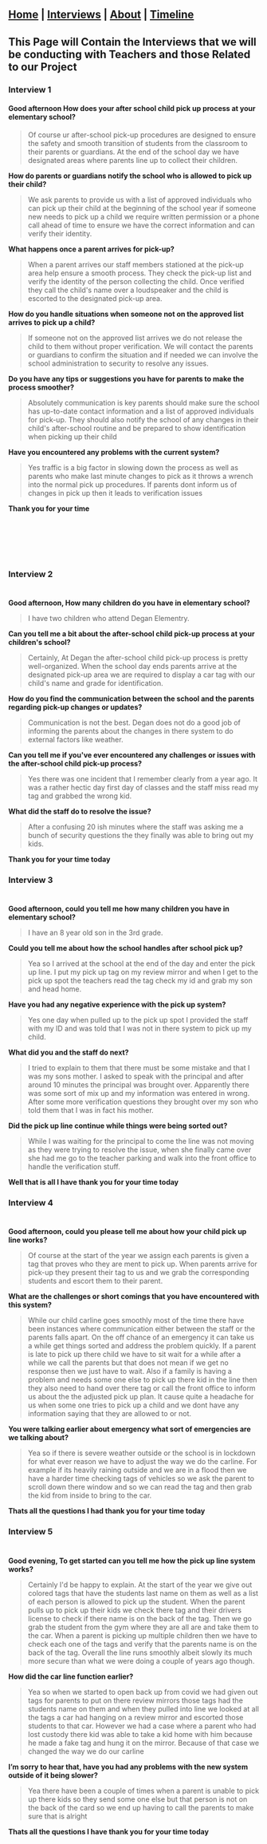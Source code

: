 
## [Home](/) | [Interviews](/tabs/interviews) | [About](/tabs/about) | [Timeline](/tabs/timeline)


## This Page will Contain the Interviews that we will be conducting with Teachers and those Related to our Project

### Interview 1


#### Good afternoon How does your after school child pick up process at your elementary school?

>Of course ur after-school pick-up procedures are designed to ensure the safety and smooth transition of students from the classroom to their parents or guardians. At the end of the school day we have designated areas where parents line up to collect their children.

**How do parents or guardians notify the school who is allowed to pick up their child?**

>We ask parents to provide us with a list of approved individuals who can pick up their child at the beginning of the school year if someone new needs to pick up a child we require written permission or a phone call ahead of time to ensure we have the correct information and can verify their identity.

**What happens once a parent arrives for pick-up?**

>When a parent arrives our staff members stationed at the pick-up area help ensure a smooth process. They check the pick-up list and verify the identity of the person collecting the child. Once verified they call the child's name over a loudspeaker and the child is escorted to the designated pick-up area.

**How do you handle situations when someone not on the approved list arrives to pick up a child?**

>If someone not on the approved list arrives we do not release the child to them without proper verification. We will contact the parents or guardians to confirm the situation and if needed we can involve the school administration to security to resolve any issues.

**Do you have any tips or suggestions you have for parents to make the process smoother?**

>Absolutely communication is key parents should make sure the school has up-to-date contact information and a list of approved individuals for pick-up. They should also notify the school of any changes in their child's after-school routine and be prepared to show identification when picking up their child

**Have you encountered any problems with the current system?**

>Yes traffic is a big factor in slowing down the process as well as parents who make last minute changes to pick as it throws a wrench into the normal pick up procedures. If parents dont inform us of changes in pick up then it leads to verification issues

**Thank you for your time**

#

</br>
</br>
</br>

### Interview 2

#

**Good afternoon, How many children do you have in elementary school?**

>I have two children who attend Degan Elementry.

**Can you tell me a bit about the after-school child pick-up process at your children's school?**

>Certainly, At Degan the after-school child pick-up process is pretty well-organized. When the school day ends parents arrive at the designated pick-up area we are required to display a car tag with our child's name and grade for identification.

**How do you find the communication between the school and the parents regarding pick-up changes or updates?**

>Communication is not the best. Degan does not do a good job of informing the parents about the changes in there system to do external factors like weather.

**Can you tell me if you've ever encountered any challenges or issues with the after-school child pick-up process?**

>Yes there was one incident that I remember clearly from a year ago. It was a rather hectic day first day of classes and the staff miss read my tag and grabbed the wrong kid.

**What did the staff do to resolve the issue?**

>After a confusing 20 ish minutes where the staff was asking me a bunch of security questions the they finally was able to bring out my kids.

**Thank you for your time today**




### Interview 3

#

**Good afternoon, could you tell me how many children you have in elementary school?**

>I have an 8 year old son in the 3rd grade.

**Could you tell me about how the school handles after school pick up?**

>Yea so I arrived at the school at the end of the day and enter the pick up line. I put my pick up tag on my review mirror and when I get to the pick up spot the teachers read the tag check my id and grab my son and head home.

**Have you had any negative experience with the pick up system?**

>Yes one day when pulled up to the pick up spot I provided the staff with my ID and was told that I was not in there system to pick up my child.

**What did you and the staff do next?**

>I tried to explain to them that there must be some mistake and that I was my sons mother. I asked to speak with the principal and after around 10 minutes the principal was brought over. Apparently there was some sort of mix up and my information was entered in wrong. After some more verification questions they brought over my son who told them that I was in fact his mother.

**Did the pick up line continue while things were being sorted out?**

>While I was waiting for the principal to come the line was not moving as they were trying to resolve the issue, when she finally came over she had me go to the teacher parking and walk into the front office to handle the verification stuff.

**Well that is all I have thank you for your time today**




### Interview 4

#

**Good afternoon, could you please tell me about how your child pick up line works?**

>Of course at the start of the year we assign each parents is given a tag that proves who they are ment to pick up. When parents arrive for pick-up they present their tag to us and we grab the corresponding students and escort them to their parent.

**What are the challenges or short comings that you have encountered with this system?**

>While our child carline goes smoothly most of the time there have been instances where communication either between the staff or the parents falls apart. On the off chance of an emergency it can take us a while get things sorted and address the problem quickly. If a parent is late to pick up there child we have to sit wait for a while after a while we call the parents but that does not mean if we get no response then we just have to wait. Also if a family is having a problem and needs some one else to pick up there kid in the line then they also need to hand over there tag or call the front office to inform us about the the adjusted pick up plan. It cause quite a headache for us when some one tries to pick up a child and we dont have any information saying that they are allowed to or not.

**You were talking earlier about emergency what sort of emergencies are we talking about?**

>Yea so if there is severe weather outside or the school is in lockdown for what ever reason we have to adjust the way we do the carline. For example if its heavily raining outside and we are in a flood then we have a harder time checking tags of vehicles so we ask the parent to scroll down there window and so we can read the tag and then grab the kid from inside to bring to the car.

**Thats all the questions I had thank you for your time today**




### Interview 5

#

**Good evening, To get started can you tell me how the pick up line system works?**

>Certainly I'd be happy to explain. At the start of the year we give out colored tags that have the students last name on them as well as a list of each person is allowed to pick up the student. When the parent pulls up to pick up their kids we check there tag and their drivers license to check if there name is on the back of the tag. Then we go grab the student from the gym where they are all are and take them to the car. When a parent is picking up multiple children then we have to check each one of the tags and verify that the parents name is on the back of the tag. Overall the line runs smoothly albeit slowly its much more secure than what we were doing a couple of years ago though.

**How did the car line function earlier?**

>Yea so when we started to open back up from covid we had given out tags for parents to put on there review mirrors those tags had the students name on them and when they pulled into line we looked at all the tags a car had hanging on a review mirror and escorted those students to that car. However we had a case where a parent who had lost custody there kid was able to take a kid home with him because he made a fake tag and hung it on the mirror. Because of that case we changed the way we do our carline

**I’m sorry to hear that, have you had any problems with the new system outside of it being slower?**

>Yea there have been a couple of times when a parent is unable to pick up there kids so they send some one else but that person is not on the back of the card so we end up having to call the parents to make sure that is alright

**Thats all the questions I have thank you for your time today**



